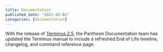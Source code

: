 ```yaml
---
title: Documentation
published_date: "2021-02-01"
categories: [documentation]
---
```

With the release of [Terminus 2.5](/terminus), the Pantheon Documentation team has updated the Terminus manual to include a refreshed End of Life timeline, changelog, and command reference page.
